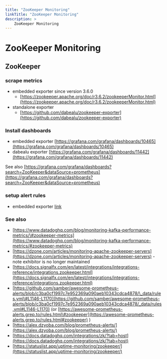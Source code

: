 ```yaml
---
title: "ZooKeeper Monitoring"
linkTitle: "ZooKeeper Monitoring"
description: >
    ZooKeeper Monitoring
---
```


# ZooKeeper Monitoring

## ZooKeeper

### scrape metrics

* embedded exporter since version 3.6.0
  * [https://zookeeper.apache.org/doc/r3.6.2/zookeeperMonitor.html](https://zookeeper.apache.org/doc/r3.6.2/zookeeperMonitor.html)
* standalone exporter
  * [https://github.com/dabealu/zookeeper-exporter](https://github.com/dabealu/zookeeper-exporter)

### Install dashboards

* embedded exporter [https://grafana.com/grafana/dashboards/10465](https://grafana.com/grafana/dashboards/10465)
* dabealu exporter [https://grafana.com/grafana/dashboards/11442](https://grafana.com/grafana/dashboards/11442)

See also [https://grafana.com/grafana/dashboards?search=ZooKeeper&dataSource=prometheus](https://grafana.com/grafana/dashboards?search=ZooKeeper&dataSource=prometheus)

### setup alert rules

* embedded exporter [link](https://github.com/Robin/clickhouse-operator/blob/master/deploy/prometheus/prometheus-alert-rules-zookeeper.yaml)

### See also

* [https://www.datadoghq.com/blog/monitoring-kafka-performance-metrics/\#zookeeper-metrics](https://www.datadoghq.com/blog/monitoring-kafka-performance-metrics/#zookeeper-metrics)
* [https://dzone.com/articles/monitoring-apache-zookeeper-servers](https://dzone.com/articles/monitoring-apache-zookeeper-servers) - note exhibitor is no longer maintained
* [https://docs.signalfx.com/en/latest/integrations/integrations-reference/integrations.zookeeper.html](https://docs.signalfx.com/en/latest/integrations/integrations-reference/integrations.zookeeper.html)
* [https://github.com/samber/awesome-prometheus-alerts/blob/c3ba0cf1997c7e952369a090aeb10343cdca4878/\_data/rules.yml\#L1146-L1170](https://github.com/samber/awesome-prometheus-alerts/blob/c3ba0cf1997c7e952369a090aeb10343cdca4878/_data/rules.yml#L1146-L1170) \(or [https://awesome-prometheus-alerts.grep.to/rules.html\#zookeeper](https://awesome-prometheus-alerts.grep.to/rules.html#zookeeper) \)
* [https://alex.dzyoba.com/blog/prometheus-alerts/](https://alex.dzyoba.com/blog/prometheus-alerts/)
* [https://docs.datadoghq.com/integrations/zk/?tab=host](https://docs.datadoghq.com/integrations/zk/?tab=host)
* [https://statuslist.app/uptime-monitoring/zookeeper/](https://statuslist.app/uptime-monitoring/zookeeper/)
